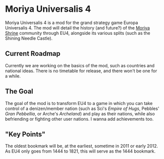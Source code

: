 # Moriya Universalis 4
Moriya Universalis 4 is a mod for the grand strategy game Europa Universalis 4. The mod will detail the history (and future?) of the [Moriya Shrine](https://www.moriyashrine.org) community through EU4, alongside its various splits (such as the Shining Needle Castle).

## Current Roadmap
Currently we are working on the basics of the mod, such as countries and national ideas. There is no timetable for release, and there won't be one for a while.

## The Goal
The goal of the mod is to transform EU4 to a game in which you can take control of a denizen/member nation (such as Sci's *Empire of Hugs*, Pebbles' *Gran Pebbellia*, or Arche's *Archeland*) and play as their nations, while also befriending or fighting other user nations. I wanna add achievements too.

## "Key Points"
The oldest bookmark will be, at the earliest, sometime in 2011 or early 2012. As EU4 only goes from 1444 to 1821, this will serve as the 1444 bookmark.

